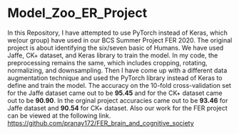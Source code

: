 # Model_Zoo_ER_Project
In this Repository, I have attempted to use PyTorch instead of Keras, which we(our group) have used in our BCS Summer Project FER 2020. The original project is about identifying the six/seven basic of Humans. We have used Jaffe, CK+ dataset, and Keras library to train the model. In my code, the preprocessing remains the same, which includes cropping, rotating, normalizing, and downsampling. Then I have come up with a different data augmentation technique and used the PyTorch library instead of Keras to define and train the model.
The accuracy on the 10-fold cross-validation set for the Jaffe dataset came out to be **95.45** and for the CK+ dataset came out to be **90.90**. In the orginal project accuracies came out to be **93.46** for Jaffe dataset and **90.54** for CK+ dataset.
Also our work for the FER project can be viewed at the following link.
https://github.com/pranay172/FER_brain_and_cognitive_society
